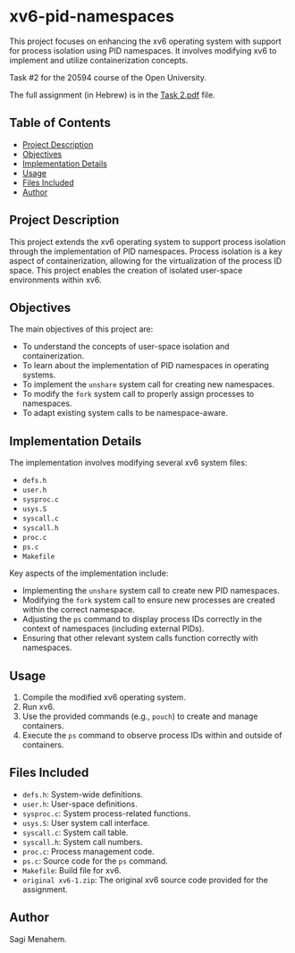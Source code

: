 #   xv6-pid-namespaces

This project focuses on enhancing the xv6 operating system with support for process isolation using PID namespaces. It involves modifying xv6 to implement and utilize containerization concepts.

Task #2 for the 20594 course of the Open University.

The full assignment (in Hebrew) is in the [Task 2.pdf](Task%202.pdf) file.

##   Table of Contents

* [Project Description](#project-description)
* [Objectives](#objectives)
* [Implementation Details](#implementation-details)
* [Usage](#usage)
* [Files Included](#files-included)
* [Author](#author)

##   Project Description

This project extends the xv6 operating system to support process isolation through the implementation of PID namespaces. Process isolation is a key aspect of containerization, allowing for the virtualization of the process ID space. This project enables the creation of isolated user-space environments within xv6.

##   Objectives

The main objectives of this project are:

* To understand the concepts of user-space isolation and containerization.
* To learn about the implementation of PID namespaces in operating systems.
* To implement the `unshare` system call for creating new namespaces.
* To modify the `fork` system call to properly assign processes to namespaces.
* To adapt existing system calls to be namespace-aware.

##   Implementation Details

The implementation involves modifying several xv6 system files:

* `defs.h`
* `user.h`
* `sysproc.c`
* `usys.S`
* `syscall.c`
* `syscall.h`
* `proc.c`
* `ps.c`
* `Makefile`

Key aspects of the implementation include:

* Implementing the `unshare` system call to create new PID namespaces.
* Modifying the `fork` system call to ensure new processes are created within the correct namespace.
* Adjusting the `ps` command to display process IDs correctly in the context of namespaces (including external PIDs).
* Ensuring that other relevant system calls function correctly with namespaces.

##   Usage

1.  Compile the modified xv6 operating system.
2.  Run xv6.
3.  Use the provided commands (e.g., `pouch`) to create and manage containers.
4.  Execute the `ps` command to observe process IDs within and outside of containers.

##   Files Included

* `defs.h`: System-wide definitions.
* `user.h`: User-space definitions.
* `sysproc.c`: System process-related functions.
* `usys.S`: User system call interface.
* `syscall.c`: System call table.
* `syscall.h`: System call numbers.
* `proc.c`: Process management code.
* `ps.c`: Source code for the `ps` command.
* `Makefile`: Build file for xv6.
* `original xv6-1.zip`: The original xv6 source code provided for the assignment.

##   Author

Sagi Menahem.
